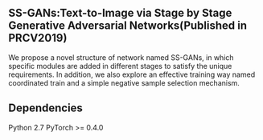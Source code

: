 ## SS-GANs:Text-to-Image via Stage by Stage Generative Adversarial Networks(Published in PRCV2019)
We propose a novel structure of network named SS-GANs, in which specific modules are added in different stages to satisfy the unique requirements. In addition, we also explore an effective training way named coordinated train and a simple negative sample selection mechanism. 
## Dependencies
Python 2.7
PyTorch >= 0.4.0





